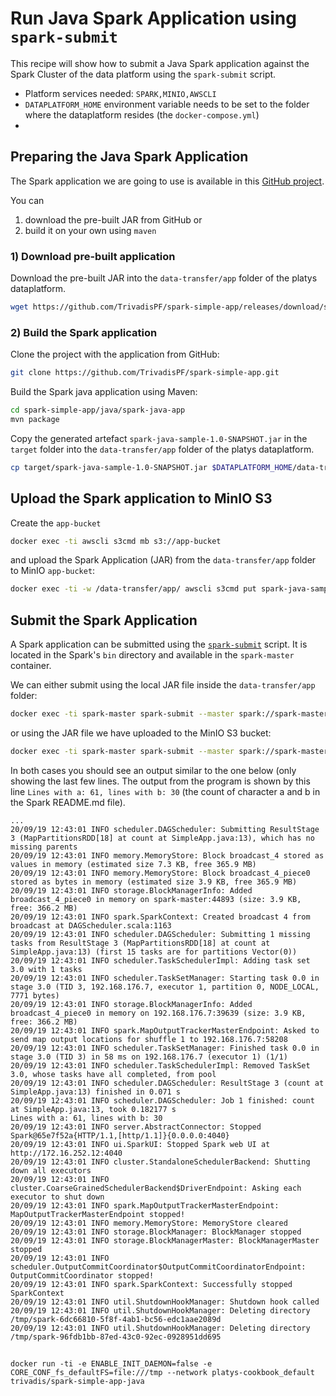 # Run Java Spark Application using `spark-submit`

This recipe will show how to submit a Java Spark application against the Spark Cluster of the data platform using the `spark-submit` script.

* Platform services needed: `SPARK,MINIO,AWSCLI`
* `DATAPLATFORM_HOME` environment variable needs to be set to the folder where the dataplatform resides (the `docker-compose.yml`)
* 
## Preparing the Java Spark Application

The Spark application we are going to use is available in this [GitHub project](https://github.com/TrivadisPF/spark-simple-app). 

You can 

1. download the pre-built JAR from GitHub or
2. build it on your own using `maven`

### 1) Download pre-built application

Download the pre-built JAR into the `data-transfer/app` folder of the platys dataplatform. 

```bash
wget https://github.com/TrivadisPF/spark-simple-app/releases/download/spark-2.4.7/spark-java-sample-1.0-SNAPSHOT.jar -O $DATAPLATFORM_HOME/data-transfer/app/spark-java-sample-1.0-SNAPSHOT.jar
```

### 2) Build the Spark application

Clone the project with the application from GitHub:

```bash
git clone https://github.com/TrivadisPF/spark-simple-app.git
```

Build the Spark java application using Maven:

```bash
cd spark-simple-app/java/spark-java-app
mvn package
```

Copy the generated artefact `spark-java-sample-1.0-SNAPSHOT.jar` in the `target` folder into the `data-transfer/app` folder of the platys dataplatform. 

```bash
cp target/spark-java-sample-1.0-SNAPSHOT.jar $DATAPLATFORM_HOME/data-transfer/app
```

## Upload the Spark application to MinIO S3

Create the `app-bucket`

```bash
docker exec -ti awscli s3cmd mb s3://app-bucket
```

and upload the Spark Application (JAR) from the `data-transfer/app` folder to MinIO `app-bucket`:

```bash
docker exec -ti -w /data-transfer/app/ awscli s3cmd put spark-java-sample-1.0-SNAPSHOT.jar s3://app-bucket/spark/ 
```

## Submit the Spark Application

A Spark application can be submitted using the [`spark-submit`](https://spark.apache.org/docs/latest/submitting-applications.html) script. It is located in the Spark's `bin` directory and available in the `spark-master` container.   

We can either submit using the local JAR file inside the `data-transfer/app` folder:

```bash
docker exec -ti spark-master spark-submit --master spark://spark-master:7077 --class com.trivadis.sample.spark.SimpleApp /data-transfer/app/spark-java-sample-1.0-SNAPSHOT.jar
```

or using the JAR file we have uploaded to the MinIO S3 bucket:

```bash
docker exec -ti spark-master spark-submit --master spark://spark-master:7077 --class com.trivadis.sample.spark.SimpleApp --conf spark.hadoop.fs.s3a.endpoint=http://minio:9000 --conf spark.hadoop.fs.s3a.access.key=V42FCGRVMK24JJ8DHUYG --conf spark.hadoop.fs.s3a.secret.key=bKhWxVF3kQoLY9kFmt91l+tDrEoZjqnWXzY9Eza --conf spark.hadoop.fs.s3a.path.style.access=true s3a://app-bucket/spark/spark-java-sample-1.0-SNAPSHOT.jar
```

In both cases you should see an output similar to the one below (only showing the last few lines. The output from the program is shown by this line `Lines with a: 61, lines with b: 30` (the count of character a and b in the Spark README.md file).  

```
...
20/09/19 12:43:01 INFO scheduler.DAGScheduler: Submitting ResultStage 3 (MapPartitionsRDD[18] at count at SimpleApp.java:13), which has no missing parents
20/09/19 12:43:01 INFO memory.MemoryStore: Block broadcast_4 stored as values in memory (estimated size 7.3 KB, free 365.9 MB)
20/09/19 12:43:01 INFO memory.MemoryStore: Block broadcast_4_piece0 stored as bytes in memory (estimated size 3.9 KB, free 365.9 MB)
20/09/19 12:43:01 INFO storage.BlockManagerInfo: Added broadcast_4_piece0 in memory on spark-master:44893 (size: 3.9 KB, free: 366.2 MB)
20/09/19 12:43:01 INFO spark.SparkContext: Created broadcast 4 from broadcast at DAGScheduler.scala:1163
20/09/19 12:43:01 INFO scheduler.DAGScheduler: Submitting 1 missing tasks from ResultStage 3 (MapPartitionsRDD[18] at count at SimpleApp.java:13) (first 15 tasks are for partitions Vector(0))
20/09/19 12:43:01 INFO scheduler.TaskSchedulerImpl: Adding task set 3.0 with 1 tasks
20/09/19 12:43:01 INFO scheduler.TaskSetManager: Starting task 0.0 in stage 3.0 (TID 3, 192.168.176.7, executor 1, partition 0, NODE_LOCAL, 7771 bytes)
20/09/19 12:43:01 INFO storage.BlockManagerInfo: Added broadcast_4_piece0 in memory on 192.168.176.7:39639 (size: 3.9 KB, free: 366.2 MB)
20/09/19 12:43:01 INFO spark.MapOutputTrackerMasterEndpoint: Asked to send map output locations for shuffle 1 to 192.168.176.7:58208
20/09/19 12:43:01 INFO scheduler.TaskSetManager: Finished task 0.0 in stage 3.0 (TID 3) in 58 ms on 192.168.176.7 (executor 1) (1/1)
20/09/19 12:43:01 INFO scheduler.TaskSchedulerImpl: Removed TaskSet 3.0, whose tasks have all completed, from pool 
20/09/19 12:43:01 INFO scheduler.DAGScheduler: ResultStage 3 (count at SimpleApp.java:13) finished in 0.071 s
20/09/19 12:43:01 INFO scheduler.DAGScheduler: Job 1 finished: count at SimpleApp.java:13, took 0.182177 s
Lines with a: 61, lines with b: 30
20/09/19 12:43:01 INFO server.AbstractConnector: Stopped Spark@65e7f52a{HTTP/1.1,[http/1.1]}{0.0.0.0:4040}
20/09/19 12:43:01 INFO ui.SparkUI: Stopped Spark web UI at http://172.16.252.12:4040
20/09/19 12:43:01 INFO cluster.StandaloneSchedulerBackend: Shutting down all executors
20/09/19 12:43:01 INFO cluster.CoarseGrainedSchedulerBackend$DriverEndpoint: Asking each executor to shut down
20/09/19 12:43:01 INFO spark.MapOutputTrackerMasterEndpoint: MapOutputTrackerMasterEndpoint stopped!
20/09/19 12:43:01 INFO memory.MemoryStore: MemoryStore cleared
20/09/19 12:43:01 INFO storage.BlockManager: BlockManager stopped
20/09/19 12:43:01 INFO storage.BlockManagerMaster: BlockManagerMaster stopped
20/09/19 12:43:01 INFO scheduler.OutputCommitCoordinator$OutputCommitCoordinatorEndpoint: OutputCommitCoordinator stopped!
20/09/19 12:43:01 INFO spark.SparkContext: Successfully stopped SparkContext
20/09/19 12:43:01 INFO util.ShutdownHookManager: Shutdown hook called
20/09/19 12:43:01 INFO util.ShutdownHookManager: Deleting directory /tmp/spark-6dc66810-5f8f-4ab1-bc56-edc1aae2089d
20/09/19 12:43:01 INFO util.ShutdownHookManager: Deleting directory /tmp/spark-96fdb1bb-87ed-43c0-92ec-0928951dd695
```

## 


```
docker run -ti -e ENABLE_INIT_DAEMON=false -e CORE_CONF_fs_defaultFS=file:///tmp --network platys-cookbook_default trivadis/spark-simple-app-java
```